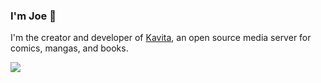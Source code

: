 ### I'm Joe 👋
I'm the creator and developer of [Kavita](https://github.com/Kareadita/Kavita), an open source media server for comics, mangas, and books. 


<!--
**majora2007/majora2007** is a ✨ _special_ ✨ repository because its `README.md` (this file) appears on your GitHub profile.

Here are some ideas to get you started:

- 🔭 I’m currently working on ...
- 🌱 I’m currently learning ...
- 👯 I’m looking to collaborate on ...
- 🤔 I’m looking for help with ...
- 💬 Ask me about ...
- 📫 How to reach me: ...
- 😄 Pronouns: ...
- ⚡ Fun fact: ...
-->

<!-- Tracking visitors -->
![](https://hit.yhype.me/github/profile?user_id=735851)

